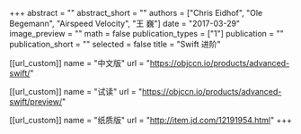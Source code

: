 +++
abstract = ""
abstract_short = ""
authors = ["Chris Eidhof", "Ole Begemann", "Airspeed Velocity", "王 巍"]
date = "2017-03-29"
image_preview = ""
math = false
publication_types = ["1"]
publication = ""
publication_short = ""
selected = false
title = "Swift 进阶"

[[url_custom]]
name = "中文版"
url = "https://objccn.io/products/advanced-swift/"

[[url_custom]]
name = "试读"
url = "https://objccn.io/products/advanced-swift/preview/"

[[url_custom]]
name = "纸质版"
url = "http://item.jd.com/12191954.html"
+++

